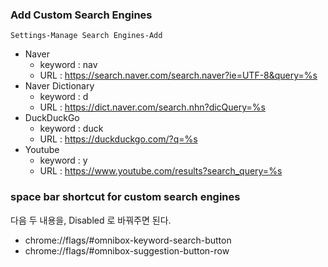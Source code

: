  ### Add Custom Search Engines
 `Settings-Manage Search Engines-Add`
  - Naver
    - keyword : nav
    - URL : https://search.naver.com/search.naver?ie=UTF-8&query=%s
  - Naver Dictionary
    - keyword : d
    - URL : https://dict.naver.com/search.nhn?dicQuery=%s
  - DuckDuckGo
    - keyword : duck
    - URL : https://duckduckgo.com/?q=%s
  - Youtube
    - keyword : y
    - URL : https://www.youtube.com/results?search_query=%s
 
### space bar shortcut for custom search engines
다음 두 내용을, Disabled 로 바꿔주면 된다.
- chrome://flags/#omnibox-keyword-search-button
- chrome://flags/#omnibox-suggestion-button-row
